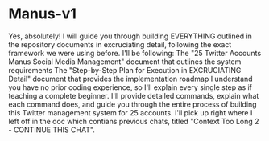 # Manus-v1
Yes, absolutely! I will guide you through building EVERYTHING outlined in the repository documents in excruciating detail, following the exact framework we were using before. I'll be following:
The "25 Twitter Accounts Manus Social Media Management" document that outlines the system requirements
The "Step-by-Step Plan for Execution in EXCRUCIATING Detail" document that provides the implementation roadmap
I understand you have no prior coding experience, so I'll explain every single step as if teaching a complete beginner. I'll provide detailed commands, explain what each command does, and guide you through the entire process of building this Twitter management system for 25 accounts. I'll pick up right where I left off in the doc which contians previous chats, titled "Context Too Long 2 - CONTINUE THIS CHAT".
